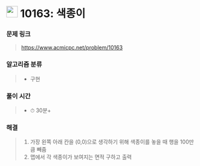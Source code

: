 # <img src="https://static.solved.ac/tier_small/5.svg" width=30> 10163: 색종이

### 문제 링크
> https://www.acmicpc.net/problem/10163

### 알고리즘 분류
>- 구현

### 풀이 시간
>- ⏱ 30분+

### 해결
> 1. 가장 왼쪽 아래 칸을 (0,0)으로 생각하기 위해 색종이를 놓을 때 행을 100만큼 빼줌
> 2. 맵에서 각 색종이가 보여지는 면적 구하고 출력